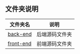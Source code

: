 ## 文件夹说明

文件夹名                    |       说明
---------------------------|---------------------
[back-end](./back-end)     | 后端源码文件夹
[front-end](./front-end)   | 前端源码文件夹